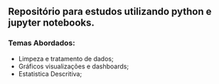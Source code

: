 ## Repositório para estudos utilizando python e jupyter notebooks. 
### Temas Abordados:
* Limpeza e tratamento de dados;
* Gráficos visualizações e dashboards;
* Estatistica Descritiva;
